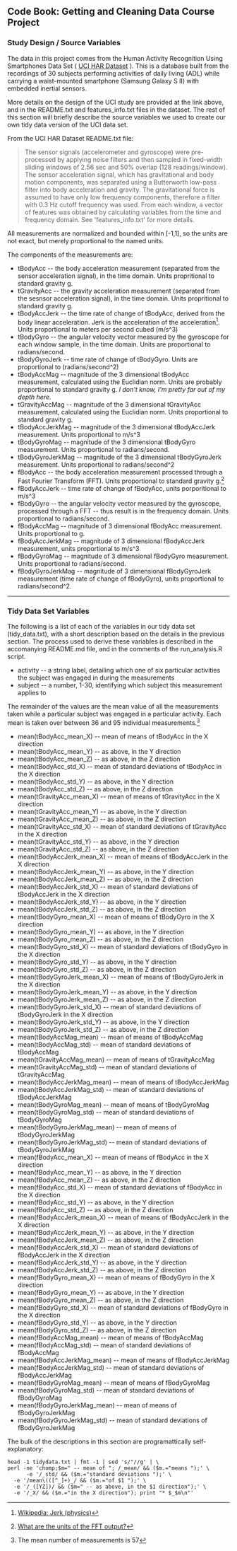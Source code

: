 ## Code Book: Getting and Cleaning Data Course Project

### Study Design / Source Variables

The data in this project comes from the Human Activity Recognition
Using Smartphones Data Set ( [UCI HAR Dataset](http://archive.ics.uci.edu/ml/datasets/Human+Activity+Recognition+Using+Smartphones) ).
This is a database built from the recordings of 30 subjects performing
activities of daily living (ADL) while carrying a waist-mounted smartphone
(Samsung Galaxy S II) with embedded inertial sensors.

More details on the design of the UCI study are provided at the link above,
and in the README.txt and features_info.txt files in the dataset.  The rest of
this section will briefly describe the source variables we used to create our
own tidy data version of the UCI data set.

From the UCI HAR Dataset README.txt file:

> The sensor signals (accelerometer and gyroscope) were pre-processed by applying noise filters and then sampled in fixed-width sliding windows of 2.56 sec and 50% overlap (128 readings/window). The sensor acceleration signal, which has gravitational and body motion components, was separated using a Butterworth low-pass filter into body acceleration and gravity. The gravitational force is assumed to have only low frequency components, therefore a filter with 0.3 Hz cutoff frequency was used. From each window, a vector of features was obtained by calculating variables from the time and frequency domain. See 'features_info.txt' for more details.

All measurements are normalized and bounded within [-1,1], so the units are not exact, but merely proportional to the named units.

The components of the measurements are:

* tBodyAcc -- the body acceleration measurement (separated from the sensor acceleration signal), in the time domain.  Units propritional to standard gravity g.
* tGravityAcc -- the gravity acceleration measurement (separated from the sesnsor acceleration signal), in the time domain.  Units propritional to standard gravity g.
* tBodyAccJerk -- the time rate of change of tBodyAcc, derived from the body linear acceleration.  Jerk is the acceleration of the acceleration[^1].  Units proportional to meters per second cubed (m/s^3)
* tBodyGyro -- the angular velocity vector measured by the gyroscope for each window sample, in the time domain. Units are proportional to radians/second.
* tBodyGyroJerk -- time rate of change of tBodyGyro.  Units are proportional to (radians/second^2)
* tBodyAccMag -- magnitude of the 3 dimensional tBodyAcc measurement, calculated using the Euclidian norm.  Units are probably proportional to standard gravity g.  *I don't know, I'm pretty far out of my depth here.*
* tGravityAccMag -- magnitude of the 3 dimensional tGravityAcc measurement, calculated using the Euclidian norm.  Units proportional to standard gravity g.
* tBodyAccJerkMag -- magnitude of the 3 dimensional tBodyAccJerk measurement. Units proportional to m/s^3
* tBodyGyroMag -- magnitude of the 3 dimensional tBodyGyro measurement. Units proportional to radians/second.
* tBodyGyroJerkMag -- magnitude of the 3 dimensional tBodyGyroJerk measurement.  Units proportional to radians/second^2
* fBodyAcc -- the body acceleration measurement processed through a Fast Fourier Transform (FFT).  Units proportional to standard gravity g.[^2]
* fBodyAccJerk -- time rate of change of fBodyAcc, units porporitional to m/s^3
* fBodyGyro -- the angular velocity vector measured by the gyroscope, processed through a FFT -- thus result is in the frequency domain.  Units proportional to radians/second.
* fBodyAccMag -- magnitude of 3 dimensional fBodyAcc measurement.  Units proportional to g.
* fBodyAccJerkMag -- magnitude of 3 dimensional fBodyAccJerk measurement, units proportional to m/s^3
* fBodyGyroMag -- magnitude of 3 dimensional fBodyGyro measurement.  Units proportional to radians/second.
* fBodyGyroJerkMag -- magnitude of 3 dimensional fBodyGyroJerk measurement (time rate of change of fBodyGyro), units proportional to radians/second^2.

[^1]: [Wikipedia: Jerk (physics)](http://en.wikipedia.org/wiki/Jerk_%28physics%29)

[^2]: [What are the units of the FFT output?](http://math.stackexchange.com/questions/175043/what-is-the-unit-of-the-fft-output)

----

### Tidy Data Set Variables

The following is a list of each of the variables in our tidy data set (tidy_data.txt), with a short description based on the details in the previous section.
The process used to derive these variables is described in the accomanying
README.md file, and in the comments of the run_analysis.R script.

* activity -- a string label, detailing which one of six particular activities the subject was engaged in during the measurements
* subject -- a number, 1-30, identifying which subject this measurement applies to

The remainder of the values are the mean value of all the measurements taken while a particular subject was engaged in a particular activity.  Each mean is taken over between 36 and 95 individual measurements.[^3]

[^3]: The mean number of measurements is 57

* mean(tBodyAcc_mean_X) -- mean of means of tBodyAcc in the X direction
* mean(tBodyAcc_mean_Y) -- as above, in the Y direction
* mean(tBodyAcc_mean_Z) -- as above, in the Z direction
* mean(tBodyAcc_std_X) -- mean of standard deviations of tBodyAcc in the X direction
* mean(tBodyAcc_std_Y) -- as above, in the Y direction
* mean(tBodyAcc_std_Z) -- as above, in the Z direction
* mean(tGravityAcc_mean_X) -- mean of means of tGravityAcc in the X direction
* mean(tGravityAcc_mean_Y) -- as above, in the Y direction
* mean(tGravityAcc_mean_Z) -- as above, in the Z direction
* mean(tGravityAcc_std_X) -- mean of standard deviations of tGravityAcc in the X direction
* mean(tGravityAcc_std_Y) -- as above, in the Y direction
* mean(tGravityAcc_std_Z) -- as above, in the Z direction
* mean(tBodyAccJerk_mean_X) -- mean of means of tBodyAccJerk in the X direction
* mean(tBodyAccJerk_mean_Y) -- as above, in the Y direction
* mean(tBodyAccJerk_mean_Z) -- as above, in the Z direction
* mean(tBodyAccJerk_std_X) -- mean of standard deviations of tBodyAccJerk in the X direction
* mean(tBodyAccJerk_std_Y) -- as above, in the Y direction
* mean(tBodyAccJerk_std_Z) -- as above, in the Z direction
* mean(tBodyGyro_mean_X) -- mean of means of tBodyGyro in the X direction
* mean(tBodyGyro_mean_Y) -- as above, in the Y direction
* mean(tBodyGyro_mean_Z) -- as above, in the Z direction
* mean(tBodyGyro_std_X) -- mean of standard deviations of tBodyGyro in the X direction
* mean(tBodyGyro_std_Y) -- as above, in the Y direction
* mean(tBodyGyro_std_Z) -- as above, in the Z direction
* mean(tBodyGyroJerk_mean_X) -- mean of means of tBodyGyroJerk in the X direction
* mean(tBodyGyroJerk_mean_Y) -- as above, in the Y direction
* mean(tBodyGyroJerk_mean_Z) -- as above, in the Z direction
* mean(tBodyGyroJerk_std_X) -- mean of standard deviations of tBodyGyroJerk in the X direction
* mean(tBodyGyroJerk_std_Y) -- as above, in the Y direction
* mean(tBodyGyroJerk_std_Z) -- as above, in the Z direction
* mean(tBodyAccMag_mean) -- mean of means of tBodyAccMag 
* mean(tBodyAccMag_std) -- mean of standard deviations of tBodyAccMag 
* mean(tGravityAccMag_mean) -- mean of means of tGravityAccMag 
* mean(tGravityAccMag_std) -- mean of standard deviations of tGravityAccMag 
* mean(tBodyAccJerkMag_mean) -- mean of means of tBodyAccJerkMag 
* mean(tBodyAccJerkMag_std) -- mean of standard deviations of tBodyAccJerkMag 
* mean(tBodyGyroMag_mean) -- mean of means of tBodyGyroMag 
* mean(tBodyGyroMag_std) -- mean of standard deviations of tBodyGyroMag 
* mean(tBodyGyroJerkMag_mean) -- mean of means of tBodyGyroJerkMag 
* mean(tBodyGyroJerkMag_std) -- mean of standard deviations of tBodyGyroJerkMag 
* mean(fBodyAcc_mean_X) -- mean of means of fBodyAcc in the X direction
* mean(fBodyAcc_mean_Y) -- as above, in the Y direction
* mean(fBodyAcc_mean_Z) -- as above, in the Z direction
* mean(fBodyAcc_std_X) -- mean of standard deviations of fBodyAcc in the X direction
* mean(fBodyAcc_std_Y) -- as above, in the Y direction
* mean(fBodyAcc_std_Z) -- as above, in the Z direction
* mean(fBodyAccJerk_mean_X) -- mean of means of fBodyAccJerk in the X direction
* mean(fBodyAccJerk_mean_Y) -- as above, in the Y direction
* mean(fBodyAccJerk_mean_Z) -- as above, in the Z direction
* mean(fBodyAccJerk_std_X) -- mean of standard deviations of fBodyAccJerk in the X direction
* mean(fBodyAccJerk_std_Y) -- as above, in the Y direction
* mean(fBodyAccJerk_std_Z) -- as above, in the Z direction
* mean(fBodyGyro_mean_X) -- mean of means of fBodyGyro in the X direction
* mean(fBodyGyro_mean_Y) -- as above, in the Y direction
* mean(fBodyGyro_mean_Z) -- as above, in the Z direction
* mean(fBodyGyro_std_X) -- mean of standard deviations of fBodyGyro in the X direction
* mean(fBodyGyro_std_Y) -- as above, in the Y direction
* mean(fBodyGyro_std_Z) -- as above, in the Z direction
* mean(fBodyAccMag_mean) -- mean of means of fBodyAccMag 
* mean(fBodyAccMag_std) -- mean of standard deviations of fBodyAccMag 
* mean(fBodyAccJerkMag_mean) -- mean of means of fBodyAccJerkMag 
* mean(fBodyAccJerkMag_std) -- mean of standard deviations of fBodyAccJerkMag 
* mean(fBodyGyroMag_mean) -- mean of means of fBodyGyroMag 
* mean(fBodyGyroMag_std) -- mean of standard deviations of fBodyGyroMag 
* mean(fBodyGyroJerkMag_mean) -- mean of means of fBodyGyroJerkMag 
* mean(fBodyGyroJerkMag_std) -- mean of standard deviations of fBodyGyroJerkMag 

The bulk of the descriptions in this section are programattically
self-explanatory:

    head -1 tidydata.txt | fmt -1 | sed 's/"//g' | \
    perl -ne 'chomp;$m=" -- mean of "; /_mean/ && ($m.="means ");' \
          -e '/_std/ && ($m.="standard deviations ");' \
	  -e '/mean\(([^_]+)_/ && ($m.="of $1 ");' \
	  -e '/_([YZ])/ && ($m=" -- as above, in the $1 direction");' \
	  -e '/_X/ && ($m.="in the X direction"); print "* $_$m\n"'
